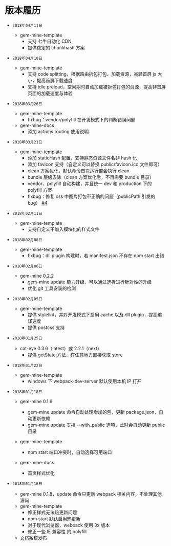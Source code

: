 # 版本履历

* `2018年04月11日`

  * gem-mine-template
    * 支持 七牛自动化 CDN
    * 提供稳定的 chunkhash 方案

* `2018年04月10日`

  * gem-mine-template
    * 支持 code splitting，根据路由拆包打包、加载资源，减轻首屏 js 大小，提高首屏下载速度
    * 支持 idle preload，空闲期时自动加载被拆包打包的资源，提高非首屏页面的加载速度与体验

* `2018年03月26日`

  * gem-mine-template
    * fixbug：vendor/polyfill 在开发模式下的判断错误问题
  * gem-mine-docs
    * 添加 actions.routing 使用说明

* `2018年03月21日`

  * gem-mine-template
    * 添加 staticHash 配置，支持静态资源文件名非 hash 化
    * 添加 favicon 支持（自定义可以替换 public/favicon.ico 文件即可）
    * clean 方案优化，默认命令首次运行都会执行 clean
    * bundle 层级去除（clean 方案优化后，不再需要 bundle 目录）
    * vendor、polyfill 自动构建，并且统一 dev 和 production 下的 polyfill 方案
    * fixbug：修复 css 中图片打包不正确的问题（publicPath 引发的 bug） [#4](https://github.com/gem-mine/gem-mine/issues/3)

* `2018年02月11日`
  * gem-mine-template
    * 支持自定义不加入模块化的样式文件
* `2018年02月08日`

  * gem-mine-template
    * fixbug：dll plugin 构建时，若 manifest.json 不存在 npm start 出错

* `2018年02月06日`

  * gem-mine 0.2.2
    * gem-mine update 能力升级，可以通过选择进行针对性的升级
    * 优化 git 工具安装的检测

* `2018年02月05日`

  * gem-mine-template
    * 提供 stylelint，并对开发模式下启用 cache 以及 dll plugin，提高编译速度
    * 提供 postcss 支持

* `2018年01月25日`

  * cat-eye 0.3.6（latest）或 2.2.1（next）
    * 提供 getState 方法，在任意地方直接获取 store

* `2018年01月22日`

  * gem-mine-template
    * windows 下 webpack-dev-server 默认使用本机 IP 打开

* `2018年01月18日`

  * gem-mine 0.1.9

    * gem-mine update 命令自动处理增加的包，更新 package.json，自动更新依赖
    * gem-mine update 支持 --with_public 选项，此时会自动更新 public 目录

  * gem-mine-template
    * npm start 端口冲突时，自动选择可用端口
  * gem-mine-docs
    * 首页样式优化

* `2018年01月16日`

  * gem-mine 0.1.8，update 命令只更新 webpack 相关内容，不处理其他源码
  * gem-mine-template
    * 修正样式无法热更新问题
    * npm start 默认启用热更新
    * 对于现代浏览器，webpack 使用 3x 版本
    * 修正一些 IE 兼容性 的 polyfill
  * 文档系统发布
